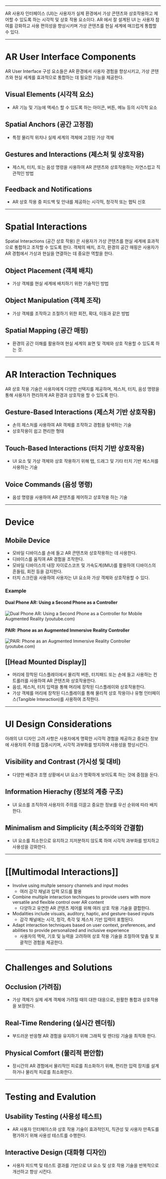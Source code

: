 
---

AR 사용자 인터페이스 (UI)는 사용자가 실제 환경에서 가상 콘텐츠와 상호작용하고 제어할 수 있도록 하는 시각적 및 상호 작용 요소이다. AR 에서 잘 설계된 UI 는 사용자 참여를 강화하고 사용 편의성을 향상시키며 가상 콘텐츠를 현실 세계에 매끄럽게 통합할 수 있다.

---
# AR User Interface Components

AR User Interface 구성 요소들은 AR 환경에서 사용자 경험을 향상시키고, 가상 콘텐츠와 현실 세계를 효과적으로 통합하는 데 필요한 기능을 제공한다.
## Visual Elements (시각적 요소)
- AR 기능 및 기능에 액세스 할 수 있도록 하는 아이콘, 버튼, 메뉴 등의 시각적 요소
## Spatial Anchors (공간 고정점)
- 특정 물리적 위치나 실제 세계의 객체에 고정된 가상 객체
## Gestures and Interactions (제스처 및 상호작용)
- 제스처, 터치, 또는 음성 명령을 사용하여 AR 콘텐츠와 상호작용하는 자연스럽고 직관적인 방법
## Feedback and Notifications
- AR 상호 작용 중 피드백 및 안내를 제공하는 시각적, 청각적 또는 햅틱 신호

---
# Spatial Interactions

Spatial Interactions (공간 상호 작용) 은 사용자가 가상 콘텐츠를 현실 세계에 효과적으로 통합하고 조작할 수 있도록 한다. 객체의 배치, 조각, 환경의 공간 매핑은 사용자가 AR 경험에서 가상과 현실을 연결하는 데 중요한 역할을 한다.

## Object Placement (객체 배치)
- 가상 객체를 현실 세계에 배치하기 위한 기술적인 방법
## Object Manipulation (객체 조작)
- 가상 객체를 조작하고 조절하기 위한 회전, 확대, 이동과 같은 방법
## Spatial Mapping (공간 매핑)
- 환경의 공간 이해를 활용하여 현실 세계의 표면 및 객체와 상호 작용할 수 있도록 하는 것.

---
# AR Interaction Techniques

AR 상호 작용 기술은 사용자에게 다양한 선택지를 제공하며, 제스처, 터치, 음성 명령을 통해 사용자가 편리하게 AR 환경과 상호작용 할 수 있도록 한다.
## Gesture-Based Interactions (제스처 기반 상호작용)
- 손의 제스처를 사용하여 AR 객체를 조작하고 경험을 탐색하는 기술
- 상호작용이 쉽고 편리한 형태
## Touch-Based Interactions (터치 기반 상호작용)
- UI 요소 및 가상 객체와 상호 작용하기 위해 탭, 드래그 및 기타 터치 기반 제스처를 사용하는 기술
## Voice Commands (음성 명령)
- 음성 명령을 사용하여 AR 콘텐츠를 제어하고 상호작용 하는 기술

---
# Device
## Mobile Device
- 모바일 디바이스를 손에 들고 AR 콘텐츠와 상호작용하는 데 사용한다.
- 디바이스를 움직여 AR 경험을 조작한다.
- 모바일 디바이스의 내장 자이로스코프 및 가속도계(IMU)를 활용하여 디바이스의 흔들림, 회전 등을 감지한다.
- 터치 스크린을 사용하여 사용자는 UI 요소와 가상 객체와 상호작용할 수 있다.

### Example
#### Dual Phone AR: Using a Second Phone as a Controller

![Dual Phone AR: Using a Second Phone as a Controller for Mobile Augmented Reality (youtube.com)](https://www.youtube.com/watch?v=DCNN6-nZdz8)

#### PAIR: Phone as an Augmented Immersive Reality Controller

![PAIR: Phone as an Augmented Immersive Reality Controller (youtube.com)](https://www.youtube.com/watch?v=t982oIeAk3U)

## [[Head Mounted Display]]
- 머리에 장착된 디스플레이에서 물리적 버튼, 터치패드 또는 손에 들고 사용하는 컨트롤러를 사용하여 AR 콘텐츠와 상호작용한다.
- 음성, 제스처, 터치 입력을 통해 머리에 장착된 디스플레이와 상호작용한다.
- 가상 객체를 머리에 장착된 디스플레이를 통해 물리적 상호 작용이나 유형 인터페이스(Tangible Interaction)를 사용하여 조작한다.

---
# UI Design Considerations

아래의 UI 디자인 고려 사항은 사용자에게 명확한 시각적 경험을 제공하고 중요한 정보에 사용자의 주의를 집중시키며, 시각적 과부화를 방지하여 사용성을 향상시킨다.

## Visibility and Contrast (가시성 및 대비)
- 다양한 배경과 조명 상황에서 UI 요소가 명확하게 보이도록 하는 것에 중점을 둔다.
## Information Hierachy (정보의 계층 구조)
- UI 요소를 조직하여 사용자의 주의를 이끌고 중요한 정보를 우선 순위에 따라 배치한다.
## Minimalism and Simplicity (최소주의와 간결함)
- UI 요소를 최소한으로 유지하고 지저분하지 않도록 하여 시각적 과부화를 방지하고 사용성을 강화한다.

---
# [[Multimodal Interactions]]

- Involve using multple sensory channels and input modes
  - 여러 감각 채널과 입력 모드를 활용
- Combine multiple interaction techinques to provide users with more versatile and flexible control over AR content
  - 다양하고 유연한 AR 콘텐츠 제어를 위해 여러 상호 작용 기술을 결합한다.
- Modalities include visuals, auditory, haptic, and gesture-based inputs
  - 감각 채널에는 시각, 청각, 촉각 및 제스처 기반 입력이 포함된다.
- Adapt interaction techniques based on user context, preferences, and abilities to provide personalized and inclusive experience
  - 사용자의 맥락, 기호 및 능력을 고려하여 상호 작용 기술을 조절하여 맞춤 및 포괄적인 경험을 제공한다.

---
# Challenges and Solutions

## Occlusion (가려짐)
- 가상 객체가 실제 세계 객체에 가려질 때의 대한 대응으로, 원활한 통합과 상호작용을 보장한다.
## Real-Time Rendering (실시간 렌더링)
- 부드러운 반응형 AR 경험을 유지하기 위해 그래픽 및 렌더링 기술을 최적화 한다.
## Physical Comfort (물리적 편안함)
- 장시간의 AR 경험에서 물리적인 피로를 최소화하기 위해, 편리한 입력 장치를 설계 하거나 물리적 피로를 최소화한다.

---
# Testing and Evalution
## Usability Testing (사용성 테스트)
- AR 사용자 인터페이스와 상호 작용 기술이 효과적인지, 직관성 및 사용자 만족도를 평가하기 위해 사용성 테스트를 수행한다.
## Interactive Design (대화형 디자인)
- 사용자 피드백 및 테스트 결과를 기반으로 UI 요소 및 상호 작용 기술을 반복적으로 개선하고 향상 시킨다.

